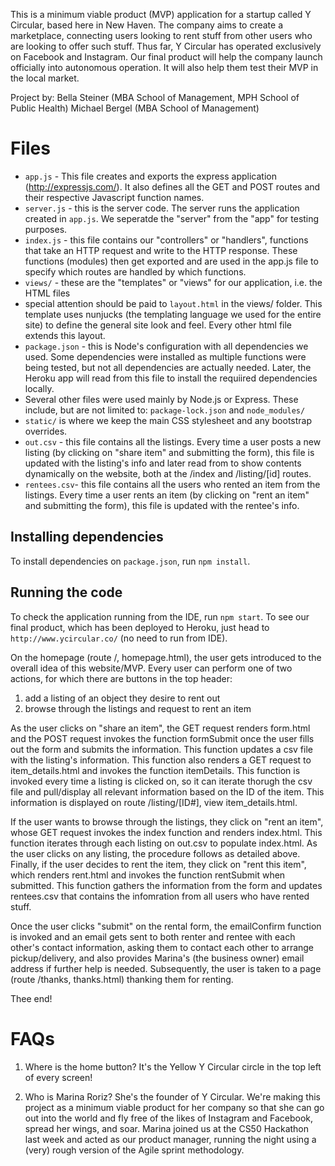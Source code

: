 This is a minimum viable product (MVP) application for a startup called Y Circular, based here in New Haven.
The company aims to create a marketplace, connecting users looking to rent stuff from other users who
are looking to offer such stuff. Thus far, Y Circular has operated exclusively on Facebook and Instagram.
Our final product will help the company launch officially into autonomous operation. It will also help
them test their MVP in the local market.

Project by:
Bella Steiner (MBA School of Management, MPH School of Public Health)
Michael Bergel (MBA School of Management)


# Files

* `app.js` - This file creates and exports the express application (http://expressjs.com/).
   It also defines all the GET and POST routes and their respective Javascript function names.
* `server.js` - this is the server code. The server runs the application created in `app.js`.
   We seperatde the "server" from the "app" for testing purposes.
* `index.js` - this file contains our "controllers" or "handlers",
   functions that take an HTTP request and write to the HTTP response. These functions (modules)
    then get exported and are used in the app.js file to specify which routes are handled
    by which functions.
* `views/` - these are the "templates" or "views" for our application, i.e. the HTML files
*  special attention should be paid to `layout.html` in the views/ folder. This template uses
   nunjucks (the templating language we used for the entire site) to define the general site
   look and feel. Every other html file extends this layout.
* `package.json` - this is Node's configuration with all dependencies we used.
  Some dependencies were installed as multiple functions were being tested, but
  not all dependencies are actually needed. Later, the Heroku app will read from
  this file to install the requiired dependencies locally.
* Several other files were used mainly by Node.js or Express. These include, but
  are not limited to: `package-lock.json` and `node_modules/`
* `static/` is where we keep the main CSS stylesheet and any bootstrap overrides.
* `out.csv` - this file contains all the listings. Every time a user posts a new
  listing (by clicking on "share item" and submitting the form), this file is updated with the listing's info
  and later read from to show contents dynamically on the website, both at the /index and /listing/[id] routes.
* `rentees.csv`- this file contains all the users who rented an item from the listings.
  Every time a user rents an item (by clicking on "rent an item" and submitting the form), this file is updated with
  the rentee's info.

## Installing dependencies

To install dependencies on `package.json`, run `npm install`.


## Running the code

To check the application running from the IDE, run `npm start`.
To see our final product, which has been deployed to Heroku, just head to `http://www.ycircular.co/` (no need to run from IDE).

On the homepage (route /, homepage.html), the user gets introduced to the overall idea of this website/MVP. Every user can perform one
of two actions, for which there are buttons in the top header:
1. add a listing of an object they desire to rent out
2. browse through the listings and request to rent an item

As the user clicks on "share an item", the GET request renders form.html and the POST request invokes the function formSubmit once
the user fills out the form and submits the information. This function updates a csv file with the listing's information.
This function also renders a GET request to item_details.html and invokes the function itemDetails. This function is invoked every time a listing
is clicked on, so it can iterate thorugh the csv file and pull/display all relevant information based on the ID of the item.
This information is displayed on route /listing/[ID#], view item_details.html.

If the user wants to browse through the listings, they click on "rent an item", whose GET request invokes the index function and renders index.html.
This function iterates through each listing on out.csv to populate index.html. As the user clicks on any listing, the procedure follows as detailed
above. Finally, if the user decides to rent the item, they click on "rent this item", which renders rent.html and invokes the function rentSubmit
when submitted. This function gathers the information from the form and updates rentees.csv that contains the infomration from all users who
have rented stuff.

Once the user clicks "submit" on the rental form, the emailConfirm function is invoked and an email gets sent to both renter and rentee with each
other's contact information, asking them to contact each other to arrange pickup/delivery, and also provides Marina's (the business owner) email
address if further help is needed. Subsequently, the user is taken to a page (route /thanks, thanks.html) thanking them for renting.

Thee end!

# FAQs

1. Where is the home button?
   It's the Yellow Y Circular circle in the top left of every screen!

2. Who is Marina Roriz?
   She's the founder of Y Circular. We're making this project as a minimum viable product for her company so that she can go out into the world
   and fly free of the likes of Instagram and Facebook, spread her wings, and soar. Marina joined us at the CS50 Hackathon last week and acted
   as our product manager, running the night using a (very) rough version of the Agile sprint methodology.
